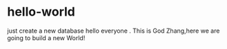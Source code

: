 # hello-world
just create a new database
hello everyone . This is God Zhang,here we are going to build a new World!
